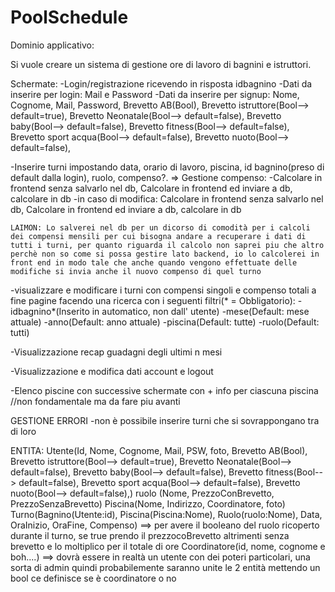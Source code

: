 # PoolSchedule

Dominio applicativo:

Si vuole creare un sistema di gestione ore di lavoro di bagnini e istruttori.

Schermate:
-Login/registrazione ricevendo in risposta idbagnino
    -Dati da inserire per login: Mail e Password
    -Dati da inserire per signup: Nome, Cognome, Mail, Password, Brevetto AB(Bool), Brevetto istruttore(Bool--> default=true), Brevetto Neonatale(Bool--> default=false),
    Brevetto baby(Bool--> default=false), Brevetto fitness(Bool--> default=false), Brevetto sport acqua(Bool--> default=false), Brevetto nuoto(Bool--> default=false),


-Inserire turni impostando data, orario di lavoro, piscina, id bagnino(preso di default dalla login), ruolo, compenso?.
    => Gestione compenso:
    -Calcolare in frontend senza salvarlo nel db, Calcolare in frontend ed inviare a db, calcolare in db
    -in caso di modifica: Calcolare in frontend senza salvarlo nel db, Calcolare in frontend ed inviare a db, calcolare in db

    LAIMON: Lo salverei nel db per un dicorso di comodità per i calcoli dei compensi mensili per cui bisogna andare a recuperare i dati di tutti i turni, per quanto riguarda il calcolo non saprei piu che altro perchè non so come si possa gestire lato backend, io lo calcolerei in front end in modo tale che anche quando vengono effettuate delle modifiche si invia anche il nuovo compenso di quel turno


-visualizzare e modificare i turni con compensi singoli e compenso totali a fine pagine facendo una ricerca con i seguenti filtri(* = Obbligatorio):
    -idbagnino*(Inserito in automatico, non dall' utente)
    -mese(Default: mese attuale)
    -anno(Default: anno attuale)
    -piscina(Default: tutte)
    -ruolo(Default: tutti)

-Visualizzazione recap guadagni degli ultimi n mesi

-Visualizzazione e modifica dati account e logout

-Elenco piscine con successive schermate con + info per ciascuna piscina //non fondamentale ma da fare piu avanti





GESTIONE ERRORI
-non è possibile inserire turni che si sovrappongano tra di loro

ENTITA:
Utente(Id, Nome, Cognome, Mail, PSW, foto,  Brevetto AB(Bool), Brevetto istruttore(Bool--> default=true), Brevetto Neonatale(Bool--> default=false),
    Brevetto baby(Bool--> default=false), Brevetto fitness(Bool--> default=false), Brevetto sport acqua(Bool--> default=false), Brevetto nuoto(Bool--> default=false),)
ruolo (Nome, PrezzoConBrevetto, PrezzoSenzaBrevetto)
Piscina(Nome, Indirizzo, Coordinatore, foto)
Turno(Bagnino(Utente:id), Piscina(Piscina:Nome), Ruolo(ruolo:Nome), Data, OraInizio, OraFine, Compenso) ==> per avere il booleano del ruolo ricoperto durante il turno, se true prendo il prezzocoBrevetto altrimenti senza brevetto e lo moltiplico per il totale di ore
Coordinatore(id, nome, cognome e boh....) ==> dovrà essere in realtà un utente con dei poteri particolari, una sorta di admin quindi probabilemente saranno unite le 2 entità mettendo un bool ce definisce se è coordinatore o no



